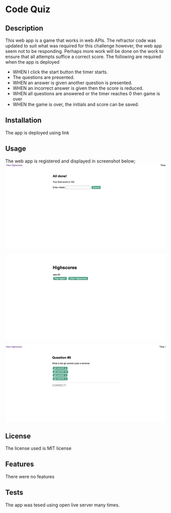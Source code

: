 # Code Quiz

## Description
This web app is a game that works in web APIs. The refractor code was updated to suit what was required for this challenge however, the web app seem not to be responding. Perhaps more work will be done on the work to ensure that all attempts suffice a correct score.
The following are required when the app is deployed
- WHEN I click the start button the timer starts.
- The questions are presented.
- WHEN an answer is given another question is presented.
- WHEN an incorrect answer is given then the score is reduced.
- WHEN all questions are answered or the timer reaches 0 then game is over
- WHEN the game is over, the initials and score can be saved.

## Installation
The app is deployed using link

## Usage 
The web app is registered and displayed in screenshot below;
![login](https://github.com/alexsosei/code-quiz/blob/main/Assets/image/Screenshot%202023-03-17%20at%2011.43.13.png)

![login](https://github.com/alexsosei/code-quiz/blob/main/Assets/image/Screenshot%202023-03-17%20at%2011.42.34.png)

![login](https://github.com/alexsosei/code-quiz/blob/main/Assets/image/Screenshot%202023-03-17%20at%2011.56.00.png)

## License
The license used is MIT license

## Features
There were no features

## Tests
The app was tesed using open live server many times. 

